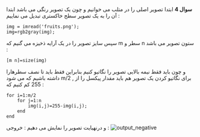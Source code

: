 **سوال 4**
ابتدا تصویر اصلی را در متلب می خوانیم و چون یک تصویر رنگی می باشد ابتدا آن را به یک تصویر سطح خاکستری تبدیل می نماییم :
```
img = imread('fruits.png');
img=rgb2gray(img);
```
سپس سایز تصویر را در یک آرایه ذخیزه می گنیم که m سطر و n ستون تصویر می باشد :
```
[m n]=size(img)
```
و چون باید فقط نیمه بالایی تصویر را نگاتیو کنیم بنابراین فقط باید تا نصف سطرهارا داشته باشیم که می شود  m/2 ,  برای نگاتیو کردن یک تصویر هم باید مقدار پیکسل را از 255 کم کنیم که :
```
for i=1:m/2
    for j=1:n
        img(i,j)=255-img(i,j);
    end 
end 
```
و درنهیایت تصویر را نمایش می دهیم :
خروجی :
![output_negative](https://user-images.githubusercontent.com/94124607/163568376-40785d41-4a5d-4ecf-8c7b-bbe7ef49a238.png)